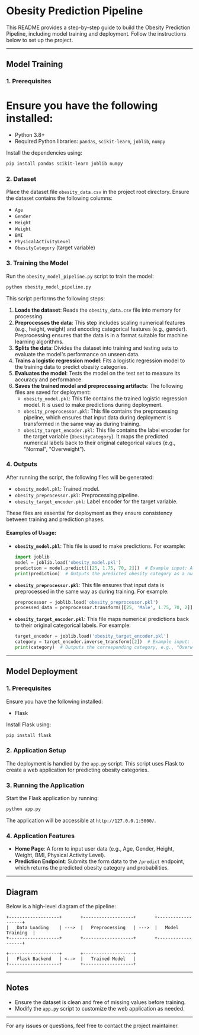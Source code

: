 # Obesity Prediction Pipeline

This README provides a step-by-step guide to build the Obesity Prediction Pipeline, including model training and deployment. Follow the instructions below to set up the project.

---

## Model Training

### 1. Prerequisites
# Ensure you have the following installed:
- Python 3.8+
- Required Python libraries: `pandas`, `scikit-learn`, `joblib`, `numpy`

Install the dependencies using:
```bash
pip install pandas scikit-learn joblib numpy
```

### 2. Dataset
Place the dataset file `obesity_data.csv` in the project root directory. Ensure the dataset contains the following columns:
- `Age`
- `Gender`
- `Height`
- `Weight`
- `BMI`
- `PhysicalActivityLevel`
- `ObesityCategory` (target variable)

### 3. Training the Model
Run the `obesity_model_pipeline.py` script to train the model:
```bash
python obesity_model_pipeline.py
```

This script performs the following steps:
1. **Loads the dataset**: Reads the `obesity_data.csv` file into memory for processing.
2. **Preprocesses the data**: This step includes scaling numerical features (e.g., height, weight) and encoding categorical features (e.g., gender). Preprocessing ensures that the data is in a format suitable for machine learning algorithms.
3. **Splits the data**: Divides the dataset into training and testing sets to evaluate the model's performance on unseen data.
4. **Trains a logistic regression model**: Fits a logistic regression model to the training data to predict obesity categories.
5. **Evaluates the model**: Tests the model on the test set to measure its accuracy and performance.
6. **Saves the trained model and preprocessing artifacts**: The following files are saved for deployment:
   - `obesity_model.pkl`: This file contains the trained logistic regression model. It is used to make predictions during deployment.
   - `obesity_preprocessor.pkl`: This file contains the preprocessing pipeline, which ensures that input data during deployment is transformed in the same way as during training.
   - `obesity_target_encoder.pkl`: This file contains the label encoder for the target variable (`ObesityCategory`). It maps the predicted numerical labels back to their original categorical values (e.g., "Normal", "Overweight").

### 4. Outputs
After running the script, the following files will be generated:
- `obesity_model.pkl`: Trained model.
- `obesity_preprocessor.pkl`: Preprocessing pipeline.
- `obesity_target_encoder.pkl`: Label encoder for the target variable.

These files are essential for deployment as they ensure consistency between training and prediction phases.

#### Examples of Usage:
- **`obesity_model.pkl`**:
  This file is used to make predictions. For example:
  ```python
  import joblib
  model = joblib.load('obesity_model.pkl')
  prediction = model.predict([[25, 1.75, 70, 2]])  # Example input: Age, Height, Weight, Physical Activity Level
  print(prediction)  # Outputs the predicted obesity category as a numerical label
  ```

- **`obesity_preprocessor.pkl`**:
  This file ensures that input data is preprocessed in the same way as during training. For example:
  ```python
  preprocessor = joblib.load('obesity_preprocessor.pkl')
  processed_data = preprocessor.transform([[25, 'Male', 1.75, 70, 2]])  # Example input: Age, Gender, Height, Weight, Physical Activity Level
  ```

- **`obesity_target_encoder.pkl`**:
  This file maps numerical predictions back to their original categorical labels. For example:
  ```python
  target_encoder = joblib.load('obesity_target_encoder.pkl')
  category = target_encoder.inverse_transform([2])  # Example input: Numerical label
  print(category)  # Outputs the corresponding category, e.g., "Overweight"
  ```

---

## Model Deployment

### 1. Prerequisites
Ensure you have the following installed:
- Flask

Install Flask using:
```bash
pip install flask
```

### 2. Application Setup
The deployment is handled by the `app.py` script. This script uses Flask to create a web application for predicting obesity categories.

### 3. Running the Application
Start the Flask application by running:
```bash
python app.py
```

The application will be accessible at `http://127.0.0.1:5000/`.

### 4. Application Features
- **Home Page**: A form to input user data (e.g., Age, Gender, Height, Weight, BMI, Physical Activity Level).
- **Prediction Endpoint**: Submits the form data to the `/predict` endpoint, which returns the predicted obesity category and probabilities.

---

## Diagram
Below is a high-level diagram of the pipeline:

```plaintext
+-------------------+       +-------------------+       +-------------------+
|   Data Loading    | --->  |   Preprocessing   | --->  |   Model Training  |
+-------------------+       +-------------------+       +-------------------+

+-------------------+       +-------------------+
|   Flask Backend   | <-->  |   Trained Model   |
+-------------------+       +-------------------+
```

---

## Notes
- Ensure the dataset is clean and free of missing values before training.
- Modify the `app.py` script to customize the web application as needed.

---

For any issues or questions, feel free to contact the project maintainer.